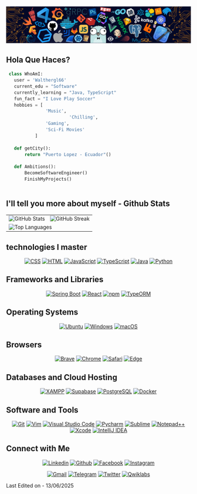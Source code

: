 
![Github Banner](https://github.com/Jaydeep-Yadav/Jaydeep-Yadav/blob/main/banner.png)

## Hola Que Haces?

 ```python
  class WhoAmI:
    user = 'Walthergl66'
	current_edu = "Software"
    currently_learning = "Java, TypeScript"
    fun_fact = "I Love Play Soccer"
	hobbies = [
				'Music',
                         'Chilling',
			 	'Gaming',
				'Sci-Fi Movies'
			]
	
	def getCity():
		return "Puerto Lopez - Ecuador"()
	
	def Ambitions():
		BecomeSoftwareEngineer()
		FinishMyProjects()
	
 ```

 
## I'll tell you more about myself - Github Stats
<table>
  <tr>
    <td>
      <img src="https://github-readme-stats.vercel.app/api?username=jaydeep-yadav&show_icons=true&count_private=true&theme=github_dark" alt="GitHub Stats">
    </td>
    <td>
      <img src="https://github-readme-streak-stats.herokuapp.com/?user=jaydeep-yadav&theme=blueberry_duo" alt="GitHub Streak">
    </td>
  </tr>
  <tr>
    <td colspan="2">
      <img src="https://github-readme-stats.vercel.app/api/top-langs/?username=jaydeep-yadav&layout=compact&theme=github_dark" alt="Top Languages">
    </td>
  </tr>
</table>

##                                              technologies I master

<div align="center">
  <a href="#"><img alt="CSS" src="https://img.shields.io/badge/CSS-%231572B6.svg?logo=css3&logoColor=white" height="30"></a>
  <a href="#"><img alt="HTML" src="https://img.shields.io/badge/HTML-%23E34F26.svg?logo=html5&logoColor=white" height="30"></a>
  <a href="#"><img alt="JavaScript" src="https://img.shields.io/badge/JavaScript-%23F7DF1E.svg?logo=javascript&logoColor=black" height="30"></a>
  <a href="#"><img alt="TypeScript" src="https://img.shields.io/badge/TypeScript-%23007ACC.svg?logo=typescript&logoColor=white" height="30"></a>
  <a href="#"><img alt="Java" src="https://img.shields.io/badge/Java-%23007396.svg?logo=java&logoColor=white" height="30"></a>
  <a href="#"><img alt="Python" src="https://img.shields.io/badge/Python-%2314354C.svg?logo=python&logoColor=white" height="30"></a>
</div>


## Frameworks and Libraries
<div align="center">
	<a href="#"><img alt="Spring Boot" src="https://img.shields.io/badge/Spring Boot-6DB33F?logo=springboot&logoColor=white" height="30"></a> 
	<a href="#"><img alt="React" src="https://img.shields.io/badge/React-20232A?logo=react&logoColor=61DAFB" height="30"></a> 
	<a href="#"><img alt="npm" src="https://img.shields.io/badge/npm-CB3837?logo=npm&logoColor=white" height="30"></a> 
	<a href="#"><img alt="TypeORM" src="https://img.shields.io/badge/TypeORM-E7282D?logo=typeorm&logoColor=white" height="30"></a> 
</div>


## Operating Systems
<div align="center"> 
	<a href="#"><img alt="Ubuntu" src="https://img.shields.io/badge/Ubuntu-E95420?logo=ubuntu&logoColor=white" height="30"></a> 
	<a href="#"><img alt="Windows" src="https://img.shields.io/badge/Windows-0078D6?logo=windows&logoColor=white" height="30"></a> 
	<a href="#"><img alt="macOS" src="https://img.shields.io/badge/macOS-000000?logo=apple&logoColor=white" height="30"></a> 
</div>


## Browsers
<div align="center">
	<a href="#"><img alt="Brave" src="https://img.shields.io/badge/Brave-FB542B?logo=brave&logoColor=white" height="30"></a> 
	<a href="#"><img alt="Chrome" src="https://img.shields.io/badge/Google_chrome-4285F4?logo=Google-Chrome&logoColor=white" height="30"></a> 
	<a href="#"><img alt="Safari" src="https://img.shields.io/badge/Safari-FF1B2D?logo=Safari&logoColor=white" height="30"></a> 
	<a href="#"><img alt="Edge" src="https://img.shields.io/badge/Microsoft_Edge-0078D7?logo=Microsoft-edge&logoColor=white" height="30"></a> 
</div>


## Databases and Cloud Hosting
<div align="center"> 
	<a href="#"><img alt="XAMPP" src="https://img.shields.io/badge/XAMPP-%23FB7A24.svg?logo=xampp&logoColor=white" height="30"></a> 
	<a href="#"><img alt="Supabase" src="https://img.shields.io/badge/Supabase-3ECF8E?logo=supabase&logoColor=white" height="30"></a> 
	<a href="#"><img alt="PostgreSQL" src="https://img.shields.io/badge/PostgreSQL-4169E1?logo=postgresql&logoColor=white" height="30"></a> 
	<a href="#"><img alt="Docker" src="https://img.shields.io/badge/Docker-2496ED?logo=docker&logoColor=white" height="30"></a> 
</div>


## Software and Tools
<div align="center"> 
	<a href="#"><img alt="Git" src="https://img.shields.io/badge/Git-%23F05033.svg?logo=git&logoColor=white" height="30"></a> 
	<a href="#"><img alt="Vim" src="https://img.shields.io/badge/VIM-%2311AB00.svg?logo=vim&logoColor=white" height="30"></a> 
	<a href="#"><img alt="Visual Studio Code" src="https://img.shields.io/badge/Visual%20Studio%20Code-0078d7.svg?logo=visual-studio-code&logoColor=white" height="30"></a> 
	<a href="#"><img alt="Pycharm" src="https://img.shields.io/badge/pycharm-143?logo=pycharm&logoColor=black&color=green&labelColor=green" height="30"></a> 
	<a href="#"><img alt="Sublime" src="https://img.shields.io/badge/sublime_text-%23575757.svg?logo=sublime-text&logoColor=important" height="30"></a> 
	<a href="#"><img alt="Notepad++" src="https://img.shields.io/badge/Notepad++-90E59A.svg?logo=notepad%2B%2B&logoColor=black" height="30"></a> 
	<a href="#"><img alt="Xcode" src="https://img.shields.io/badge/Xcode-007ACC?logo=xcode&logoColor=white" height="30"></a> 
	<a href="#"><img alt="IntelliJ IDEA" src="https://img.shields.io/badge/IntelliJ%20IDEA-000000.svg?logo=intellij-idea&logoColor=white" height="30"></a>
</div>

## Connect with Me


<p align="center">
  <a href=""><img alt="Linkedin" title="Jaydeep Yadav Linkedin" src="https://img.shields.io/badge/LinkedIn-0077B5?style=for-the-badge&logo=linkedin&logoColor=white"></a>
  <a href="https://github.com/Walthergl66"><img alt="Github" title="Jaydeep Yadav Github" src="https://img.shields.io/badge/GitHub-100000?style=for-the-badge&logo=github&logoColor=white"></a>
  <a href="https://www.facebook.com/walther.gutierrez.35/"><img alt="Facebook" title="Jaydeep Yadav FB" src="https://img.shields.io/badge/Facebook-1877F2?style=for-the-badge&logo=facebook&logoColor=white"></a>
  <a href="https://www.instagram.com/walthergl09/"><img alt="Instagram" title="Jaydeep Yadav Instagram" src="https://img.shields.io/badge/Instagram-E4405F?style=for-the-badge&logo=instagram&logoColor=white"></a>
 </p>
 <p align="center">
  <a href="mailto:yadavjay374@gmail.com"><img alt="Gmail" title="Jaydeep Yadav Gmail" src="https://img.shields.io/badge/Gmail-D14836?style=for-the-badge&logo=gmail&logoColor=white"></a>
  <a href="https://t.me/jaydeep91"><img alt="Telegram" title="Jaydeep Yadav Telegram" src="https://img.shields.io/badge/Telegram-2CA5E0?style=for-the-badge&logo=telegram&logoColor=white"></a> 
<a href="http://twitter.com/jaydeep__Yadav_"><img alt="Twitter" title="Jaydeep Yadav Twitter" src="https://img.shields.io/badge/Twitter-1DA1F2?style=for-the-badge&logo=twitter&logoColor=white"></a>
<a href="https://www.cloudskillsboost.google/public_profiles/7d84e454-3e99-4e55-95bf-5888926e1a5e"><img alt="Qwiklabs" title="Jaydeep Yadav Qwiklabs" src="https://img.shields.io/badge/Google_Cloud-4285F4?style=for-the-badge&logo=google-cloud&logoColor=white"></a>
</p>


Last Edited on - 13/06/2025
